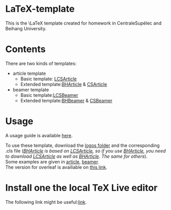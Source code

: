# LaTeX-template
This is the \LaTeX template created for homework in CentraleSupélec and Beihang University.  
# Contents
There are two kinds of templates:  
- article template 
  - Basic template: [LCSArticle](LCSArticle.cls) 
  - Extended template:[BHArticle](BHArticle.cls)  & [CSArticle](CSArticle.cls)   
- beamer template 
  - Basic template:[LCSBeamer](LCSBeamer.cls) 
  - Extended template:[BHBeamer](BHBeamer.cls)  & [CSBeamer](CSBeamer.cls)   

# Usage
A usage guide is available [here](UsageGuide.pdf).

To use these template, download the [logos folder](/logos) and the corresponding .cls file (*[BHArticle](BHArticle.cls) is based on [LCSArticle](LCSArticle.cls), so if you use [BHArticle](BHArticle.cls), you need to download [LCSArticle](LCSArticle.cls) as well as [BHArticle](BHArticle.cls). The same for others*).   
Some examples are given in [article](article.tex), [beamer](beamer.tex).   
The version for overleaf is availiable on [this link](https://www.overleaf.com/read/tcbxdycqrwjg).

# Install one the local TeX Live editor
The following link might be useful:[link](https://www.cnblogs.com/yfjack/p/4639185.html).
